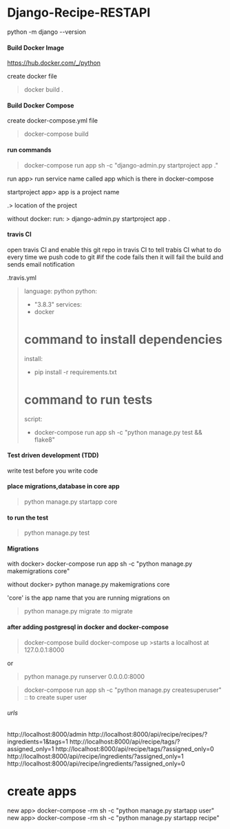 # Django-Recipe-RESTAPI
python -m django --version

#### Build Docker Image
https://hub.docker.com/_/python

create docker file 
> docker build .

#### Build Docker Compose
create docker-compose.yml file
>docker-compose build

#### run commands
> docker-compose run app sh -c "django-admin.py startproject app ."

run app> run service name called app which is there in docker-compose

startproject app> app is a project name

.> location of the project

without docker: run: > django-admin.py startproject app .

#### travis CI
open travis CI and enable this git repo in travis CI
to tell trabis CI what to do every time we push code to git
#if the code fails then it will fail the build and sends email notification

.travis.yml
> language: python
> python:
>   - "3.8.3"
> services:
>   - docker 
> # command to install dependencies
> install:
>   - pip install -r requirements.txt
> # command to run tests
> script:
>   - docker-compose run app sh -c "python manage.py test && flake8"

#### Test driven development (TDD)
write test before you write code

#### place migrations,database in core app
>python manage.py startapp core

#### to run the test 
> python manage.py test

#### Migrations
with docker> docker-compose run app sh -c "python manage.py makemigrations core"

without docker> python manage.py makemigrations core

'core' is the app name that you are running migrations on

>python manage.py migrate    :to migrate 

#### after adding postgresql in docker and docker-compose
> docker-compose build
> docker-compose up >starts a localhost at 127.0.0.1:8000

 or

>python manage.py runserver 0.0.0.0:8000


>docker-compose run app sh -c "python manage.py createsuperuser"  :: to create super user
###### urls
http://localhost:8000/admin
http://localhost:8000/api/recipe/recipes/?ingredients=1&tags=1
http://localhost:8000/api/recipe/tags/?assigned_only=1
http://localhost:8000/api/recipe/tags/?assigned_only=0
http://localhost:8000/api/recipe/ingredients/?assigned_only=1
http://localhost:8000/api/recipe/ingredients/?assigned_only=0

# create apps
new app> docker-compose -rm sh -c "python manage.py startapp user"
new app> docker-compose -rm sh -c "python manage.py startapp recipe"
